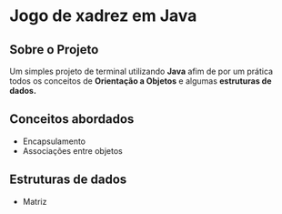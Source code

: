 # Jogo de xadrez em Java

## Sobre o Projeto

Um simples projeto de terminal utilizando **Java** afim de por um prática  todos os conceitos de  **Orientação a Objetos** e algumas **estruturas de dados.**

## Conceitos abordados

- Encapsulamento
- Associações entre objetos

## Estruturas de dados

- Matriz

<!-- ## Como executar o projeto 

clonar o projeto

```bash
  git clone https://github.com/LucasKurt/Desafio-Frontend-Developer.git
```
ou baixar o zip e abrir o arquivo index.html -->
